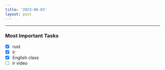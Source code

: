 ```yaml
---
title: '2023-06-03'
layout: post
---
```


---

### Most Important Tasks

- [x] rust
- [x] lr
- [x] English class
- [ ] lr video
